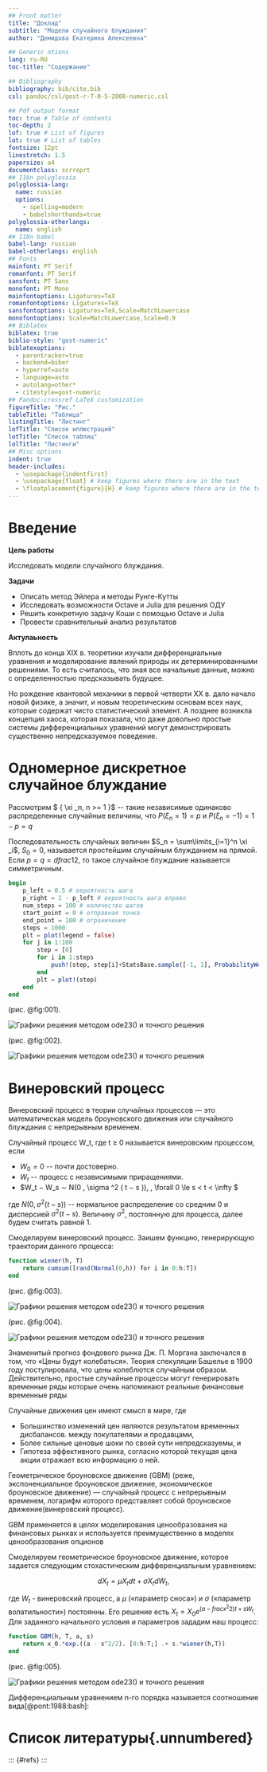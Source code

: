 ```yaml
---
## Front matter
title: "Доклад"
subtitle: "Модели случайного блуждания"
author: "Демидова Екатерина Алексеевна"

## Generic otions
lang: ru-RU
toc-title: "Содержание"

## Bibliography
bibliography: bib/cite.bib
csl: pandoc/csl/gost-r-7-0-5-2008-numeric.csl

## Pdf output format
toc: true # Table of contents
toc-depth: 2
lof: true # List of figures
lot: true # List of tables
fontsize: 12pt
linestretch: 1.5
papersize: a4
documentclass: scrreprt
## I18n polyglossia
polyglossia-lang:
  name: russian
  options:
	- spelling=modern
	- babelshorthands=true
polyglossia-otherlangs:
  name: english
## I18n babel
babel-lang: russian
babel-otherlangs: english
## Fonts
mainfont: PT Serif
romanfont: PT Serif
sansfont: PT Sans
monofont: PT Mono
mainfontoptions: Ligatures=TeX
romanfontoptions: Ligatures=TeX
sansfontoptions: Ligatures=TeX,Scale=MatchLowercase
monofontoptions: Scale=MatchLowercase,Scale=0.9
## Biblatex
biblatex: true
biblio-style: "gost-numeric"
biblatexoptions:
  - parentracker=true
  - backend=biber
  - hyperref=auto
  - language=auto
  - autolang=other*
  - citestyle=gost-numeric
## Pandoc-crossref LaTeX customization
figureTitle: "Рис."
tableTitle: "Таблица"
listingTitle: "Листинг"
lofTitle: "Список иллюстраций"
lotTitle: "Список таблиц"
lolTitle: "Листинги"
## Misc options
indent: true
header-includes:
  - \usepackage{indentfirst}
  - \usepackage{float} # keep figures where there are in the text
  - \floatplacement{figure}{H} # keep figures where there are in the text
---
```


# Введение

**Цель работы**

Исследовать модели случайного блуждания.

**Задачи**

- Описать метод Эйлера и методы Рунге-Кутты
- Исследовать возможности Octave и Julia для решения ОДУ
- Решить конкретную задачу Коши с помощью Octave и Julia
- Провести сравнительный анализ результатов

**Актулаьность**

Вплоть до конца XIX в. теоретики изучали дифференциальные уравнения и моделирование явлений природы их детерминированными решениями. То есть считалось, что зная все начальные данные, можно с определенностью предсказывать будущее.

Но рождение квантовой механики в первой четверти ХХ в. дало начало новой физике, а значит, и новым теоретическим основам всех наук, которые содержат чисто статистический элемент. А позднее возникла концепция хаоса, которая показала, что даже довольно простые системы дифференциальных уравнений могут демонстрировать существенно непредсказуемое поведение. 



# Одномерное дискретное случайное блуждание

Рассмотрим $ \{ \xi _n, n >= 1 \}$ -- такие независимые одинаково распределенные случайные величины, что $P (\xi _n = 1) = p$ и $P(\xi _n = −1) = 1 − p = q$

Последовательность случайных величин $S_n = \sum\limits_{i=1}^n \xi _i$, $S_0 = 0$, называется простейшим случайным блужданием на прямой. Если $p = q = dfrac{1}{2}$, то такое случайное блуждание называется симметричным.

```julia
begin
	p_left = 0.5 # вероятность шага 
	p_right = 1 - p_left # вероятность шага вправо
	num_steps = 100 # количество шагов
	start_point = 0 # отправная точка
	end_point = 100 # ограничения
	steps = 1000
	plt = plot(legend = false)
	for j in 1:100
		step = [0]
		for i in 1:steps
			push!(step, step[i]+StatsBase.sample([-1, 1], ProbabilityWeights([p_left, p_right])))
		end
		plt = plot!(step)
	end
end
```

(рис. @fig:001).

![Графики решения методом ode23() и точного решения](image/1.png)

(рис. @fig:002).

![Графики решения методом ode23() и точного решения](image/2.png)

# Винеровский процесс

Винеровский процесс в теории случайных процессов — это математическая модель броуновского движения или случайного блуждания с непрерывным временем. 

Случайный процесс W_t, где t ≥ 0 называется винеровским процессом, если

- $W_0 = 0$ -- почти достоверно.
- $W_t$ -- процесс с независимыми приращениями.
- $W_t − W_s ∼ N(0 , \sigma ^2 ( t − s )), \, \forall 0 \le s < t < \infty $

где $N(0 , \sigma ^2 ( t − s ))$ -- нормальное распределение со средним $0$ и дисперсией $\sigma ^2 ( t − s )$.  Величину $\sigma ^2$, постоянную для процесса, далее будем считать равной $1$. 

Смоделируем винеровский процесс. Заишем функцию, генерирующую траектории данного процесса:

```julia
function wiener(h, T) 
	return cumsum([rand(Normal(0,h)) for i in 0:h:T])
end
```

(рис. @fig:003).

![Графики решения методом ode23() и точного решения](image/3.png)

(рис. @fig:004).

![Графики решения методом ode23() и точного решения](image/4.png)


Знаменитый прогноз фондового рынка Дж. П. Моргана заключался в том, что «Цены будут колебаться». Теория спекуляции Башелье в 1900 году постулировала, что цены колеблются случайным образом. Действительно, простые случайные процессы могут генерировать временные ряды которые очень напоминают реальные финансовые временные ряды

Случайные движения цен имеют смысл в мире, где
- Большинство изменений цен являются результатом временных дисбалансов. между покупателями и продавцами,
- Более сильные ценовые шоки по своей сути непредсказуемы, и
- Гипотеза эффективного рынка, согласно которой текущая цена
акции отражает всю информацию о ней.

Геометрическое броуновское движение (GBM) (реже, экспоненциальное броуновское движение, экономическое броуновское движение) — случайный процесс с непрерывным временем, логарифм которого представляет собой броуновское движение(винеровский процесс).

GBM применяется в целях моделирования ценообразования на финансовых рынках и используется преимущественно в моделях ценообразования опционов

Смоделируем геометрическое броуновское движение, которое задается следующим стохастическим дифференциальным уравнением:

$$dX_t= \mu X_tdt+ \sigma X_t dW_t,$$

где $W_t$ - винеровский процесс, а $\mu$ («параметр сноса») и $\sigma$ («параметр волатильности») постоянны. Его решение есть $X_t=X_0 e^{(a−frac{x^2}{2})t + s W_t}$. Для заданного начального условия и параметров зададим наш процесс:

```julia
function GBM(h, T, a, s)
	return x_0.*exp.((a - s^2/2). [0:h:T;] .+ s.*wiener(h,T))
end
```

(рис. @fig:005).

![Графики решения методом ode23() и точного решения](image/5.png)


Дифференциальным уравнением n-го порядка называется соотношение вида[@pont:1988:bash]:



# Список литературы{.unnumbered}

::: {#refs}
:::
